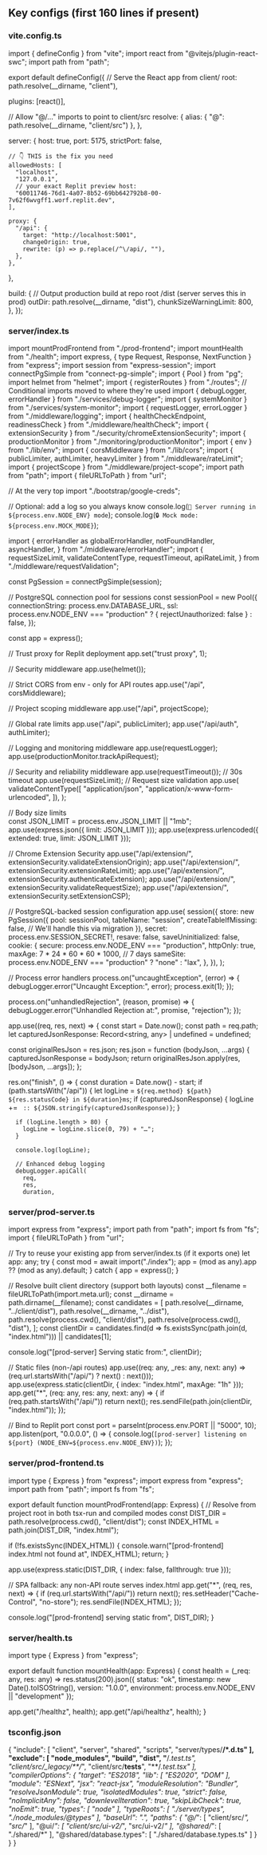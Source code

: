 
## Key configs (first 160 lines if present)
### vite.config.ts
import { defineConfig } from "vite";
import react from "@vitejs/plugin-react-swc";
import path from "path";

export default defineConfig({
  // Serve the React app from client/
  root: path.resolve(__dirname, "client"),

  plugins: [react()],

  // Allow "@/..." imports to point to client/src
  resolve: {
    alias: { "@": path.resolve(__dirname, "client/src") },
  },

  server: {
    host: true,
    port: 5175,
    strictPort: false,

    // 👇 THIS is the fix you need
    allowedHosts: [
      "localhost",
      "127.0.0.1",
      // your exact Replit preview host:
      "60011746-76d1-4a07-8b52-69bb642792b8-00-7v62f6wvgff1.worf.replit.dev",
    ],

    proxy: {
      "/api": {
        target: "http://localhost:5001",
        changeOrigin: true,
        rewrite: (p) => p.replace(/^\/api/, ""),
      },
    },
  },

  build: {
    // Output production build at repo root /dist (server serves this in prod)
    outDir: path.resolve(__dirname, "dist"),
    chunkSizeWarningLimit: 800,
  },
});

### server/index.ts
import mountProdFrontend from "./prod-frontend";
import mountHealth from "./health";
import express, { type Request, Response, NextFunction } from "express";
import session from "express-session";
import connectPgSimple from "connect-pg-simple";
import { Pool } from "pg";
import helmet from "helmet";
import { registerRoutes } from "./routes";
// Conditional imports moved to where they're used
import { debugLogger, errorHandler } from "./services/debug-logger";
import { systemMonitor } from "./services/system-monitor";
import { requestLogger, errorLogger } from "./middleware/logging";
import { healthCheckEndpoint, readinessCheck } from "./middleware/healthCheck";
import { extensionSecurity } from "./security/chromeExtensionSecurity";
import { productionMonitor } from "./monitoring/productionMonitor";
import { env } from "./lib/env";
import { corsMiddleware } from "./lib/cors";
import { publicLimiter, authLimiter, heavyLimiter } from "./middleware/rateLimit";
import { projectScope } from "./middleware/project-scope";
import path from "path";
import { fileURLToPath } from "url";



// At the very top
import "./bootstrap/google-creds";

// Optional: add a log so you always know
console.log(`🚀 Server running in ${process.env.NODE_ENV} mode`);
console.log(`🔒 Mock mode: ${process.env.MOCK_MODE}`);

import {
  errorHandler as globalErrorHandler,
  notFoundHandler,
  asyncHandler,
} from "./middleware/errorHandler";
import {
  requestSizeLimit,
  validateContentType,
  requestTimeout,
  apiRateLimit,
} from "./middleware/requestValidation";

const PgSession = connectPgSimple(session);

// PostgreSQL connection pool for sessions
const sessionPool = new Pool({
  connectionString: process.env.DATABASE_URL,
  ssl:
    process.env.NODE_ENV === "production"
      ? { rejectUnauthorized: false }
      : false,
});

const app = express();

// Trust proxy for Replit deployment
app.set("trust proxy", 1);

// Security middleware
app.use(helmet());

// Strict CORS from env - only for API routes
app.use("/api", corsMiddleware);

// Project scoping middleware
app.use("/api", projectScope);

// Global rate limits
app.use("/api", publicLimiter);
app.use("/api/auth", authLimiter);

// Logging and monitoring middleware
app.use(requestLogger);
app.use(productionMonitor.trackApiRequest);

// Security and reliability middleware
app.use(requestTimeout()); // 30s timeout
app.use(requestSizeLimit); // Request size validation
app.use(
  validateContentType([
    "application/json",
    "application/x-www-form-urlencoded",
  ]),
);

// Body size limits  
const JSON_LIMIT = process.env.JSON_LIMIT || "1mb";
app.use(express.json({ limit: JSON_LIMIT }));
app.use(express.urlencoded({ extended: true, limit: JSON_LIMIT }));

// Chrome Extension Security
app.use("/api/extension/", extensionSecurity.validateExtensionOrigin);
app.use("/api/extension/", extensionSecurity.extensionRateLimit);
app.use("/api/extension/", extensionSecurity.authenticateExtension);
app.use("/api/extension/", extensionSecurity.validateRequestSize);
app.use("/api/extension/", extensionSecurity.setExtensionCSP);

// PostgreSQL-backed session configuration
app.use(
  session({
    store: new PgSession({
      pool: sessionPool,
      tableName: "session",
      createTableIfMissing: false, // We'll handle this via migration
    }),
    secret: process.env.SESSION_SECRET!,
    resave: false,
    saveUninitialized: false,
    cookie: {
      secure: process.env.NODE_ENV === "production",
      httpOnly: true,
      maxAge: 7 * 24 * 60 * 60 * 1000, // 7 days
      sameSite: process.env.NODE_ENV === "production" ? "none" : "lax",
    },
  }),
);



// Process error handlers
process.on("uncaughtException", (error) => {
  debugLogger.error("Uncaught Exception:", error);
  process.exit(1);
});

process.on("unhandledRejection", (reason, promise) => {
  debugLogger.error("Unhandled Rejection at:", promise, "rejection");
});

app.use((req, res, next) => {
  const start = Date.now();
  const path = req.path;
  let capturedJsonResponse: Record<string, any> | undefined = undefined;

  const originalResJson = res.json;
  res.json = function (bodyJson, ...args) {
    capturedJsonResponse = bodyJson;
    return originalResJson.apply(res, [bodyJson, ...args]);
  };

  res.on("finish", () => {
    const duration = Date.now() - start;
    if (path.startsWith("/api")) {
      let logLine = `${req.method} ${path} ${res.statusCode} in ${duration}ms`;
      if (capturedJsonResponse) {
        logLine += ` :: ${JSON.stringify(capturedJsonResponse)}`;
      }

      if (logLine.length > 80) {
        logLine = logLine.slice(0, 79) + "…";
      }

      console.log(logLine);

      // Enhanced debug logging
      debugLogger.apiCall(
        req,
        res,
        duration,

### server/prod-server.ts
import express from "express";
import path from "path";
import fs from "fs";
import { fileURLToPath } from "url";

// Try to reuse your existing app from server/index.ts (if it exports one)
let app: any;
try {
  const mod = await import("./index");
  app = (mod as any).app ?? (mod as any).default;
} catch {
  app = express();
}

// Resolve built client directory (support both layouts)
const __filename = fileURLToPath(import.meta.url);
const __dirname = path.dirname(__filename);
const candidates = [
  path.resolve(__dirname, "../client/dist"),
  path.resolve(__dirname, "../dist"),
  path.resolve(process.cwd(), "client/dist"),
  path.resolve(process.cwd(), "dist"),
];
const clientDir = candidates.find(d => fs.existsSync(path.join(d, "index.html"))) || candidates[1];

console.log("[prod-server] Serving static from:", clientDir);

// Static files (non-/api routes)
app.use((req: any, _res: any, next: any) => (req.url.startsWith("/api/") ? next() : next()));
app.use(express.static(clientDir, { index: "index.html", maxAge: "1h" }));
app.get("*", (req: any, res: any, next: any) => {
  if (req.path.startsWith("/api/")) return next();
  res.sendFile(path.join(clientDir, "index.html"));
});

// Bind to Replit port
const port = parseInt(process.env.PORT || "5000", 10);
app.listen(port, "0.0.0.0", () => {
  console.log(`[prod-server] listening on ${port} (NODE_ENV=${process.env.NODE_ENV})`);
});

### server/prod-frontend.ts
import type { Express } from "express";
import express from "express";
import path from "path";
import fs from "fs";

export default function mountProdFrontend(app: Express) {
  // Resolve from project root in both tsx-run and compiled modes
  const DIST_DIR = path.resolve(process.cwd(), "client/dist");
  const INDEX_HTML = path.join(DIST_DIR, "index.html");

  if (!fs.existsSync(INDEX_HTML)) {
    console.warn("[prod-frontend] index.html not found at", INDEX_HTML);
    return;
  }

  app.use(express.static(DIST_DIR, { index: false, fallthrough: true }));

  // SPA fallback: any non-API route serves index.html
  app.get("*", (req, res, next) => {
    if (req.url.startsWith("/api/")) return next();
    res.setHeader("Cache-Control", "no-store");
    res.sendFile(INDEX_HTML);
  });

  console.log("[prod-frontend] serving static from", DIST_DIR);
}

### server/health.ts
import type { Express } from "express";

export default function mountHealth(app: Express) {
  const health = (_req: any, res: any) =>
    res.status(200).json({
      status: "ok",
      timestamp: new Date().toISOString(),
      version: "1.0.0",
      environment: process.env.NODE_ENV || "development"
    });

  app.get("/healthz", health);
  app.get("/api/healthz", health);
}

### tsconfig.json
{
  "include": [
    "client",
    "server",
    "shared",
    "scripts",
    "server/types/**/*.d.ts"
  ],
  "exclude": [
    "node_modules",
    "build",
    "dist",
    "**/*.test.ts",
    "client/src/_legacy/**/*",
    "client/src/__tests__",
    "**/*.test.tsx"
  ],
  "compilerOptions": {
    "target": "ES2018",
    "lib": [
      "ES2020",
      "DOM"
    ],
    "module": "ESNext",
    "jsx": "react-jsx",
    "moduleResolution": "Bundler",
    "resolveJsonModule": true,
    "isolatedModules": true,
    "strict": false,
    "noImplicitAny": false,
    "downlevelIteration": true,
    "skipLibCheck": true,
    "noEmit": true,
    "types": [
      "node"
    ],
    "typeRoots": [
      "./server/types",
      "./node_modules/@types"
    ],
    "baseUrl": ".",
    "paths": {
      "@/*": [
        "client/src/*",
        "src/*"
      ],
      "@ui/*": [
        "client/src/ui-v2/*",
        "src/ui-v2/*"
      ],
      "@shared/*": [
        "./shared/*"
      ],
      "@shared/database.types": [
        "./shared/database.types.ts"
      ]
    }
  }
}

